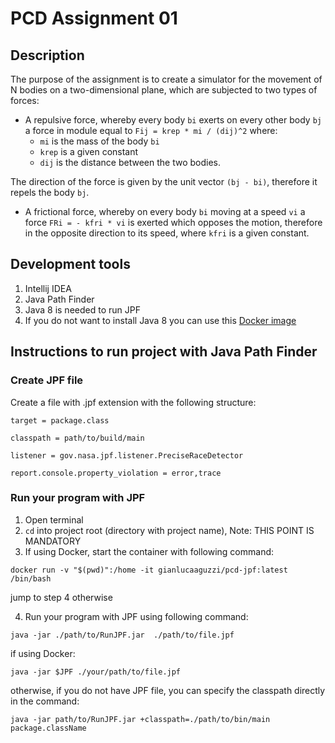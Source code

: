 # PCD Assignment 01
## Description
The purpose of the assignment is to create a simulator for the movement of N bodies on a two-dimensional plane, which are subjected to two types of forces:
- A repulsive force, whereby every body `bi` exerts on every other body `bj` a force in module equal to `Fij = krep * mi / (dij)^2` where:
  * `mi` is the mass of the body `bi`
  * `krep` is a given constant
  * `dij` is the distance between the two bodies.

The direction of the force is given by the unit vector `(bj - bi)`, therefore it repels the body `bj`.
- A frictional force, whereby on every body `bi` moving at a speed `vi` a force `FRi = - kfri * vi` is exerted which opposes the motion, therefore in the opposite direction to its speed, where `kfri` is a given constant.

## Development tools
1. Intellij IDEA
2. Java Path Finder
3. Java 8 is needed to run JPF
4. If you do not want to install Java 8 you can use this [Docker image](https://hub.docker.com/r/gianlucaaguzzi/pcd-jpf)

## Instructions to run project with Java Path Finder
### Create JPF file
Create a file with .jpf extension with the following structure:
```
target = package.class

classpath = path/to/build/main

listener = gov.nasa.jpf.listener.PreciseRaceDetector

report.console.property_violation = error,trace
```
### Run your program with JPF
1. Open terminal
2. `cd` into project root (directory with project name), Note: THIS POINT IS MANDATORY
3. If using Docker, start the container with following command:
```
docker run -v "$(pwd)":/home -it gianlucaaguzzi/pcd-jpf:latest /bin/bash
```
jump to step 4 otherwise

4. Run your program with JPF using following command:
```
java -jar ./path/to/RunJPF.jar  ./path/to/file.jpf
```
if using Docker:
```
java -jar $JPF ./your/path/to/file.jpf
```
otherwise, if you do not have JPF file, you can specify the classpath directly in the command:
```
java -jar path/to/RunJPF.jar +classpath=./path/to/bin/main package.className
```
